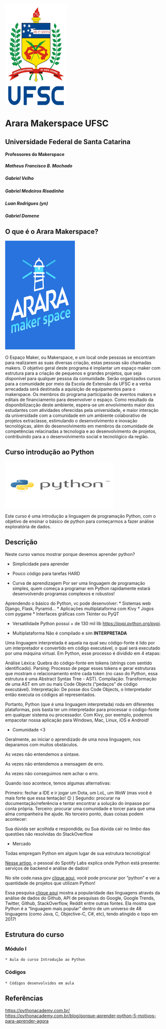 <img class="img" src="img/download.jpeg" width="200" height="325" >



# Arara Makerspace UFSC 

## Universidade Federal de Santa Catarina

#### Professores do Makerspace
<p><h5>Matheus Francisco B. Machado</h5></p>
<p><h5>Gabriel Velho</h5></p>
<p><h5>Gabriel Medeiros Risadinha</h5></p>
<p><h5>Luan Rodrigues (yn)</h5></p>
<p><h5>Gabriel Domene</h5></p>

## O que é o Arara Makerspace?
<img class="img" src="img/maker.png" width="225" height="350" >

O Espaço Maker, ou Makerspace, e um local onde pessoas se encontram para realizarem as suas diversas criação, estas pessoas são chamadas makers. O objetivo geral deste programa é implantar um espaço maker com estrutura para a criação de pequenos e grandes projetos, que seja disponı́vel para qualquer pessoa da comunidade.  Serão organizados cursos para a comunidade por meio da Escola de Extensão da UFSC e a verba arrecadada será destinada a aquisição de equipamentos para o makerspace. Os membros do programa participarão de eventos makers e editais de financiamento para desenvolver o espaço. Como resultado da disponibilizacção deste ambiente, espera-se um envolvimento maior dos estudantes com atividades oferecidas pela universidade, e maior interação da universidade com a comunidade em um ambiente colaborativo de projetos extraclasse, estimulando o desenvolvimento e inovação tecnológicas, além do desenvolvimento em membros da comunidade de competências relacinadas a  tecnologia e ao desenvolvimento de projetos, contribuindo para a o desenvolvimento social e tecnológico da região.

## Curso introdução ao Python
<img class="img" src="img/py.jpeg" width="350" height="150"  >


Este curso é uma introdução a linguagem de programação Python, com o objetivo de ensinar o básico de python para começarmos a fazer análise exploratória de dados.

## Descrição

Neste curso vamos mostrar porque devemos aprender python?
* Simplicidade  para aprender
* Pouco código para tarefas HARD

* Curva de aprendizagem 
Por ser uma linguagem de programação simples, quem começa a programar em Python rapidamente estará desenvolvendo programas complexos e robustos!
	
Aprendendo o básico do Python, vc pode desenvolver:
	* Sistemas web Django, Flask, Pyramid...
	* Aplicações multiplataforma com Kivy 
	* Jogos com pygame
	* Interfaces gráficas com Tkinter ou PyQT


* Versatilidade 
Python possui + de 130 mil lib https://pypi.python.org/pypi. 

* Multiplataforma
Não é compilado e sim <b>INTERPRETADA</b>

Uma linguagem interpretada é aquela na qual seu código-fonte é lido por um interpretador e convertido em código executável, o qual será executado por uma máquina virtual. Em Python, esse processo é dividido em 4 etapas:

Análise Léxica: Quebra do código-fonte em tokens (strings com sentido identificado).
Parsing: Processo de pegar esses tokens e gerar estruturas que mostram o relacionamento entre cada token (no caso do Python, essa estrutura é uma Abstract Syntax Tree - AST).
Compilação: Transformação de uma AST em um ou mais Code Objects (“pedaços” de código executável). Interpretação: De posse dos Code Objects, o Interpretador então executa os códigos ali representados.

Portanto, Python (que é uma linguagem interpretada) roda em diferentes plataformas, pois basta ter um interpretador para processar o código-fonte em qualquer sistema ou processador. Com Kivy, por exemplo, podemos empacotar nossa aplicação para Windows, Mac, Linux, iOS e Android!


* Comunidade <3

Geralmente, ao iniciar o aprendizado de uma nova linguagem, nos deparamos com muitos obstáculos.

As vezes não entendemos a sintaxe.

As vezes não entendemos a mensagem de erro.

As vezes não conseguimos nem achar o erro.

Quando isso acontece, temos algumas alternativas:

Primeiro: fechar a IDE e ir jogar um Dota, um LoL, um WoW (mas você é mais forte que essa tentação! :wink: )
Segundo: procurar na documentação/referência e tentar encontrar a solução do impasse por conta própria.
Terceiro: procurar uma comunidade e torcer para que uma alma companheira lhe ajude.
No terceiro ponto, duas coisas podem acontecer:

Sua dúvida ser acolhida e respondida; ou
Sua dúvida cair no limbo das questões não resolvidas do StackOverflow

* Mercado

Todas empregam Python em algum lugar de sua estrutura tecnológica!

<a href="https://labs.spotify.com/2013/03/20/how-we-use-python-at-spotify/">Nesse artigo</a>, o pessoal do Spotify Labs explica onde Python está presente: serviços de backend e análise de dados!

No site code.nasa.gov <a href="https://code.nasa.gov/">clique aqui</a>, você pode procurar por “python” e ver a quantidade de projetos que utilizam Python!

Essa pesquisa <a href="https://spectrum.ieee.org/static/interactive-the-top-programming-languages-2017">clique aqui</a> mostra a popularidade das linguagens através da análise de dados do Github, API de pesquisas do Google, Google Trends, Twitter, Github, StackOverflow, Reddit entre outras fontes. Ela mostra que Python é a “linguagem mais popular” dentro de um universo de 48 linguagens (como Java, C, Objective-C, C#, etc), tendo atingido o topo em 2017!

## Estrutura do curso

### Módulo I
	* Aula do curso Introdução ao Python

### Códigos
	* Códigos desenvolvidos em aula






## Referências


https://pythonacademy.com.br/
https://pythonacademy.com.br/blog/porque-aprender-python-5-motivos-para-aprender-agora